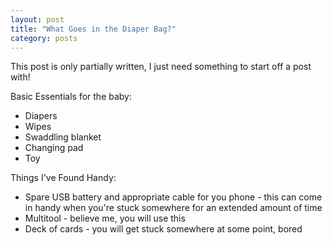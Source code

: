 ```yaml
---
layout: post
title: "What Goes in the Diaper Bag?"
category: posts
---
```


This post is only partially written, I just need something to start off a post
with!

Basic Essentials for the baby:

* Diapers
* Wipes
* Swaddling blanket
* Changing pad
* Toy

Things I've Found Handy:

* Spare USB battery and appropriate cable for you phone - this can come in handy
  when you're stuck somewhere for an extended amount of time
* Multitool - believe me, you will use this
* Deck of cards - you will get stuck somewhere at some point, bored
